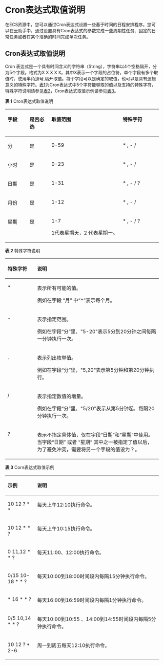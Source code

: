 # Cron表达式取值说明<a name="ZH-CN_TOPIC_0139089704"></a>

在ECS资源中，您可以通过Cron表达式设置一些基于时间的日程安排程序。您可以在云助手中，通过设置具有Cron表达式的参数完成一些周期性任务、固定的日常任务或者在某个准确的时间完成单次任务。

## Cron表达式取值说明<a name="section1957201335418"></a>

Cron 表达式是一个具有时间含义的字符串（String），字符串以4个空格隔开，分为5个字段，格式为X X X X X。其中X表示一个字段的占位符，单个字段有多个取值时，使用半角逗号,隔开取值。每个字段可以是确定的取值，也可以是具有逻辑意义的特殊字符。[表1](#table88353370547)为Cron表达式中5个字符能够取的值以及支持的特殊字符，特殊字符说明请参见[表2](#table698212121020)，Cron表达式取值示例请参见[表3](#table109651335191415)。

**表 1**  Cron表达式取值说明

<a name="table88353370547"></a>
<table><thead align="left"><tr id="row28361237175416"><th class="cellrowborder" valign="top" width="14.270000000000001%" id="mcps1.2.5.1.1"><p id="p1583612378547"><a name="p1583612378547"></a><a name="p1583612378547"></a>字段</p>
</th>
<th class="cellrowborder" valign="top" width="14.270000000000001%" id="mcps1.2.5.1.2"><p id="p13836837195420"><a name="p13836837195420"></a><a name="p13836837195420"></a>是否必选</p>
</th>
<th class="cellrowborder" valign="top" width="46.34%" id="mcps1.2.5.1.3"><p id="p188361137195413"><a name="p188361137195413"></a><a name="p188361137195413"></a>取值范围</p>
</th>
<th class="cellrowborder" valign="top" width="25.120000000000005%" id="mcps1.2.5.1.4"><p id="p8836193716541"><a name="p8836193716541"></a><a name="p8836193716541"></a>特殊字符</p>
</th>
</tr>
</thead>
<tbody><tr id="row7836153718542"><td class="cellrowborder" valign="top" width="14.270000000000001%" headers="mcps1.2.5.1.1 "><p id="p4114183010557"><a name="p4114183010557"></a><a name="p4114183010557"></a>分</p>
</td>
<td class="cellrowborder" valign="top" width="14.270000000000001%" headers="mcps1.2.5.1.2 "><p id="p51141630155520"><a name="p51141630155520"></a><a name="p51141630155520"></a>是</p>
</td>
<td class="cellrowborder" valign="top" width="46.34%" headers="mcps1.2.5.1.3 "><p id="p5114133011554"><a name="p5114133011554"></a><a name="p5114133011554"></a>0-59</p>
</td>
<td class="cellrowborder" valign="top" width="25.120000000000005%" headers="mcps1.2.5.1.4 "><p id="p911443075515"><a name="p911443075515"></a><a name="p911443075515"></a>* , - /</p>
</td>
</tr>
<tr id="row583653785412"><td class="cellrowborder" valign="top" width="14.270000000000001%" headers="mcps1.2.5.1.1 "><p id="p1511443013558"><a name="p1511443013558"></a><a name="p1511443013558"></a>小时</p>
</td>
<td class="cellrowborder" valign="top" width="14.270000000000001%" headers="mcps1.2.5.1.2 "><p id="p1811413016554"><a name="p1811413016554"></a><a name="p1811413016554"></a>是</p>
</td>
<td class="cellrowborder" valign="top" width="46.34%" headers="mcps1.2.5.1.3 "><p id="p1511411308554"><a name="p1511411308554"></a><a name="p1511411308554"></a>0-23</p>
</td>
<td class="cellrowborder" valign="top" width="25.120000000000005%" headers="mcps1.2.5.1.4 "><p id="p511473018558"><a name="p511473018558"></a><a name="p511473018558"></a>* , - /</p>
</td>
</tr>
<tr id="row118361337125418"><td class="cellrowborder" valign="top" width="14.270000000000001%" headers="mcps1.2.5.1.1 "><p id="p5114153015551"><a name="p5114153015551"></a><a name="p5114153015551"></a>日期</p>
</td>
<td class="cellrowborder" valign="top" width="14.270000000000001%" headers="mcps1.2.5.1.2 "><p id="p5114530135514"><a name="p5114530135514"></a><a name="p5114530135514"></a>是</p>
</td>
<td class="cellrowborder" valign="top" width="46.34%" headers="mcps1.2.5.1.3 "><p id="p811463015517"><a name="p811463015517"></a><a name="p811463015517"></a>1-31</p>
</td>
<td class="cellrowborder" valign="top" width="25.120000000000005%" headers="mcps1.2.5.1.4 "><p id="p61146300555"><a name="p61146300555"></a><a name="p61146300555"></a>* , - / ?</p>
</td>
</tr>
<tr id="row883615372546"><td class="cellrowborder" valign="top" width="14.270000000000001%" headers="mcps1.2.5.1.1 "><p id="p1211483016553"><a name="p1211483016553"></a><a name="p1211483016553"></a>月份</p>
</td>
<td class="cellrowborder" valign="top" width="14.270000000000001%" headers="mcps1.2.5.1.2 "><p id="p16114130185520"><a name="p16114130185520"></a><a name="p16114130185520"></a>是</p>
</td>
<td class="cellrowborder" valign="top" width="46.34%" headers="mcps1.2.5.1.3 "><p id="p6114930165517"><a name="p6114930165517"></a><a name="p6114930165517"></a>1-12</p>
</td>
<td class="cellrowborder" valign="top" width="25.120000000000005%" headers="mcps1.2.5.1.4 "><p id="p6114830175519"><a name="p6114830175519"></a><a name="p6114830175519"></a>* , - /</p>
</td>
</tr>
<tr id="row148385375548"><td class="cellrowborder" valign="top" width="14.270000000000001%" headers="mcps1.2.5.1.1 "><p id="p161151030185516"><a name="p161151030185516"></a><a name="p161151030185516"></a>星期</p>
</td>
<td class="cellrowborder" valign="top" width="14.270000000000001%" headers="mcps1.2.5.1.2 "><p id="p3115193010554"><a name="p3115193010554"></a><a name="p3115193010554"></a>是</p>
</td>
<td class="cellrowborder" valign="top" width="46.34%" headers="mcps1.2.5.1.3 "><p id="p78621449133812"><a name="p78621449133812"></a><a name="p78621449133812"></a>1-7</p>
<p id="p211519305552"><a name="p211519305552"></a><a name="p211519305552"></a>1代表星期天，2 代表星期一。</p>
</td>
<td class="cellrowborder" valign="top" width="25.120000000000005%" headers="mcps1.2.5.1.4 "><p id="p14115173014550"><a name="p14115173014550"></a><a name="p14115173014550"></a>* , - / ?</p>
</td>
</tr>
</tbody>
</table>

**表 2**  特殊字符说明

<a name="table698212121020"></a>
<table><thead align="left"><tr id="row598510181017"><th class="cellrowborder" valign="top" width="19.23%" id="mcps1.2.3.1.1"><p id="p13985116107"><a name="p13985116107"></a><a name="p13985116107"></a>特殊字符</p>
</th>
<th class="cellrowborder" valign="top" width="80.77%" id="mcps1.2.3.1.2"><p id="p15985151161018"><a name="p15985151161018"></a><a name="p15985151161018"></a>说明</p>
</th>
</tr>
</thead>
<tbody><tr id="row20985121151017"><td class="cellrowborder" valign="top" width="19.23%" headers="mcps1.2.3.1.1 "><p id="p29851518104"><a name="p29851518104"></a><a name="p29851518104"></a>*</p>
</td>
<td class="cellrowborder" valign="top" width="80.77%" headers="mcps1.2.3.1.2 "><p id="p7609151531118"><a name="p7609151531118"></a><a name="p7609151531118"></a>表示所有可能的值。</p>
<p id="p3610121541117"><a name="p3610121541117"></a><a name="p3610121541117"></a>例如在字段 “月” 中“*”表示每个月。</p>
</td>
</tr>
<tr id="row18985817106"><td class="cellrowborder" valign="top" width="19.23%" headers="mcps1.2.3.1.1 "><p id="p1598551161018"><a name="p1598551161018"></a><a name="p1598551161018"></a>-</p>
</td>
<td class="cellrowborder" valign="top" width="80.77%" headers="mcps1.2.3.1.2 "><p id="p12285193011114"><a name="p12285193011114"></a><a name="p12285193011114"></a>表示指定范围。</p>
<p id="p16287143001117"><a name="p16287143001117"></a><a name="p16287143001117"></a>例如在字段“分”里，"5-20"表示5分到20分钟之间每隔一分钟执行一次。</p>
</td>
</tr>
<tr id="row89857111011"><td class="cellrowborder" valign="top" width="19.23%" headers="mcps1.2.3.1.1 "><p id="p139854121019"><a name="p139854121019"></a><a name="p139854121019"></a>,</p>
</td>
<td class="cellrowborder" valign="top" width="80.77%" headers="mcps1.2.3.1.2 "><p id="p2394163661117"><a name="p2394163661117"></a><a name="p2394163661117"></a>表示列出枚举值。</p>
<p id="p6394153615112"><a name="p6394153615112"></a><a name="p6394153615112"></a>例如在字段“分”里，"5,20"表示第5分钟和第20分钟执行。</p>
</td>
</tr>
<tr id="row798517171016"><td class="cellrowborder" valign="top" width="19.23%" headers="mcps1.2.3.1.1 "><p id="p199856118108"><a name="p199856118108"></a><a name="p199856118108"></a>/</p>
</td>
<td class="cellrowborder" valign="top" width="80.77%" headers="mcps1.2.3.1.2 "><p id="p16458164412119"><a name="p16458164412119"></a><a name="p16458164412119"></a>表示指定数值的增量。</p>
<p id="p1245811442115"><a name="p1245811442115"></a><a name="p1245811442115"></a>例如在字段“分”里，"5/20"表示从第5分钟起，每隔20分钟执行一次。</p>
</td>
</tr>
<tr id="row398519115101"><td class="cellrowborder" valign="top" width="19.23%" headers="mcps1.2.3.1.1 "><p id="p15985916102"><a name="p15985916102"></a><a name="p15985916102"></a>?</p>
</td>
<td class="cellrowborder" valign="top" width="80.77%" headers="mcps1.2.3.1.2 "><p id="p09857151010"><a name="p09857151010"></a><a name="p09857151010"></a>表示不指定具体值，仅在字段“日期”和“星期”中使用。当字段“日期” 或者 “星期” 其中之一被指定了值以后，为了避免冲突，需要将另一个字段的值设为？。</p>
</td>
</tr>
</tbody>
</table>

**表 3**  Corn表达式取值示例

<a name="table109651335191415"></a>
<table><thead align="left"><tr id="row199678357146"><th class="cellrowborder" valign="top" width="19.23%" id="mcps1.2.3.1.1"><p id="p189691035101416"><a name="p189691035101416"></a><a name="p189691035101416"></a>示例</p>
</th>
<th class="cellrowborder" valign="top" width="80.77%" id="mcps1.2.3.1.2"><p id="p296911354144"><a name="p296911354144"></a><a name="p296911354144"></a>说明</p>
</th>
</tr>
</thead>
<tbody><tr id="row19970183519148"><td class="cellrowborder" valign="top" width="19.23%" headers="mcps1.2.3.1.1 "><p id="p297263519146"><a name="p297263519146"></a><a name="p297263519146"></a>10 12 ? * *</p>
</td>
<td class="cellrowborder" valign="top" width="80.77%" headers="mcps1.2.3.1.2 "><p id="p1597393511415"><a name="p1597393511415"></a><a name="p1597393511415"></a>每天上午12:10执行命令。</p>
</td>
</tr>
<tr id="row5973173516145"><td class="cellrowborder" valign="top" width="19.23%" headers="mcps1.2.3.1.1 "><p id="p179752355146"><a name="p179752355146"></a><a name="p179752355146"></a>10 12 * * ?</p>
</td>
<td class="cellrowborder" valign="top" width="80.77%" headers="mcps1.2.3.1.2 "><p id="p18656153071718"><a name="p18656153071718"></a><a name="p18656153071718"></a>每天上午10:15执行命令。</p>
</td>
</tr>
<tr id="row29887354149"><td class="cellrowborder" valign="top" width="19.23%" headers="mcps1.2.3.1.1 "><p id="p12990173551413"><a name="p12990173551413"></a><a name="p12990173551413"></a>0 11,12 * * ?</p>
</td>
<td class="cellrowborder" valign="top" width="80.77%" headers="mcps1.2.3.1.2 "><p id="p139901735201416"><a name="p139901735201416"></a><a name="p139901735201416"></a>每天11:00、12:00执行命令。</p>
</td>
</tr>
<tr id="row1299112351141"><td class="cellrowborder" valign="top" width="19.23%" headers="mcps1.2.3.1.1 "><p id="p1599163561411"><a name="p1599163561411"></a><a name="p1599163561411"></a>0/15 10-18 * * ?</p>
</td>
<td class="cellrowborder" valign="top" width="80.77%" headers="mcps1.2.3.1.2 "><p id="p149931435101417"><a name="p149931435101417"></a><a name="p149931435101417"></a>每天10:00到18:00时间段内每隔15分钟执行命令。</p>
</td>
</tr>
<tr id="row129934354143"><td class="cellrowborder" valign="top" width="19.23%" headers="mcps1.2.3.1.1 "><p id="p1599518358144"><a name="p1599518358144"></a><a name="p1599518358144"></a>* 16 * * ?</p>
</td>
<td class="cellrowborder" valign="top" width="80.77%" headers="mcps1.2.3.1.2 "><p id="p1899573541414"><a name="p1899573541414"></a><a name="p1899573541414"></a>每天16:00到16:59时间段内每隔1分钟执行命令。</p>
</td>
</tr>
<tr id="row6995113519147"><td class="cellrowborder" valign="top" width="19.23%" headers="mcps1.2.3.1.1 "><p id="p1099719353146"><a name="p1099719353146"></a><a name="p1099719353146"></a>0/5 10,14 * * ?</p>
</td>
<td class="cellrowborder" valign="top" width="80.77%" headers="mcps1.2.3.1.2 "><p id="p159981354149"><a name="p159981354149"></a><a name="p159981354149"></a>每天10:00到10:55 、14:00到14:55时间段内每隔5分钟执行命令。</p>
</td>
</tr>
<tr id="row169339251266"><td class="cellrowborder" valign="top" width="19.23%" headers="mcps1.2.3.1.1 "><p id="p103511327867"><a name="p103511327867"></a><a name="p103511327867"></a>10 12 ? * 2-6</p>
</td>
<td class="cellrowborder" valign="top" width="80.77%" headers="mcps1.2.3.1.2 "><p id="p135120278612"><a name="p135120278612"></a><a name="p135120278612"></a>周一到周五每天12:10执行命令。</p>
</td>
</tr>
</tbody>
</table>

